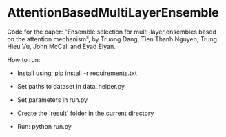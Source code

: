 # AttentionBasedMultiLayerEnsemble
Code for the paper: "Ensemble selection for multi-layer ensembles based on
the attention mechanism", by Truong Dang, Tien Thanh Nguyen, Trung Hieu Vu, John McCall and Eyad Elyan. 

How to run:

* Install using: pip install -r requirements.txt

* Set paths to dataset in data\_helper.py

* Set parameters in run.py 

* Create the 'result' folder in the current directory

* Run: python run.py


